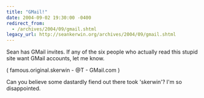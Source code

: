 ```yaml
---
title: "GMail!"
date: 2004-09-02 19:30:00 -0400
redirect_from:
  - /archives/2004/09/gmail.shtml
legacy_url: http://seankerwin.org/archives/2004/09/gmail.shtml
---
```

<p>Sean has GMail invites.  If any of the six people who actually read this stupid site want GMail accounts, let me know.</p>

<p>( famous.original.skerwin - @T - GMail.com )</p>

<p>Can you believe some dastardly fiend out there took 'skerwin'?  I'm so disappointed.</p>
